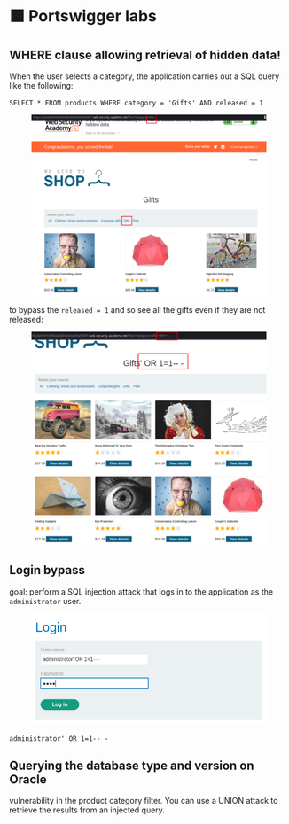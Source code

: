 # 🟧 Portswigger labs

## WHERE clause allowing retrieval of hidden data!

When the user selects a category, the application carries out a SQL query like the following:

```
SELECT * FROM products WHERE category = 'Gifts' AND released = 1
```

<figure><img src="../../../../.gitbook/assets/image (5) (1) (1) (1) (1) (1) (1) (1) (1) (1) (1) (1) (1) (1) (1) (1) (1) (1) (1) (1) (1) (1) (1) (1) (1) (1) (1) (1) (1) (1) (1).png" alt=""><figcaption></figcaption></figure>

to bypass the `released = 1` and so see all the gifts even if they are not released:

<figure><img src="../../../../.gitbook/assets/image (6) (1) (1) (1) (1) (1) (1) (1) (1) (1) (1) (1) (1) (1) (1) (1) (1) (1) (1) (1) (1) (1) (1) (1) (1) (1) (1).png" alt=""><figcaption></figcaption></figure>

## Login bypass

goal: perform a SQL injection attack that logs in to the application as the `administrator` user.

<figure><img src="../../../../.gitbook/assets/image (7) (1) (1) (1) (1) (1) (1) (1) (1) (1) (1) (1) (1) (1) (1) (1) (1) (1) (1) (1) (1) (1) (1) (1) (1) (1) (1).png" alt=""><figcaption></figcaption></figure>

```
administrator' OR 1=1-- -
```

## Querying the database type and version on Oracle

vulnerability in the product category filter. You can use a UNION attack to retrieve the results from an injected query.

